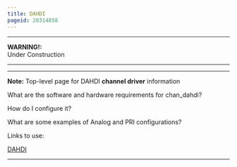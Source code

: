 ```yaml
---
title: DAHDI
pageid: 28314858
---
```





---

**WARNING!:**   
Under Construction

  



---




---

**Note:**  Top-level page for DAHDI **channel driver** information

What are the software and hardware requirements for chan\_dahdi?

How do I configure it?

What are some examples of Analog and PRI configurations?

Links to use:

[DAHDI](/Configuration/Channel-Drivers/DAHDI)

  



---


